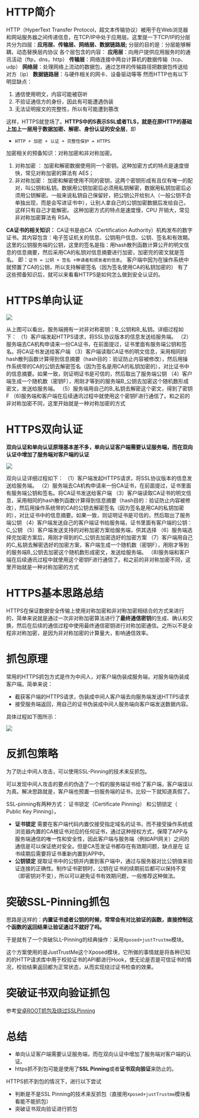 # HTTP简介
HTTP（HyperText Transfer Protocol，超文本传输协议）被用于在Web浏览器和网站服务器之间传递信息，在TCP/IP中处于应用层。这里提一下TCP/IP的分层共分为四层：**应用层、传输层、网络层、数据链路层;**
分层的目的是：分层能够解耦，动态替换层内协议
各个层包含的内容：
**应用层**：向用户提供应用服务时的通讯活动（ftp，dns，http）
**传输层**：网络连接中两台计算机的数据传输（tcp、udp）
**网络层**：处理网络上流动的数据包，通过怎样的传输路径把数据包传送给对方（ip）
**数据链路层**：与硬件相关的网卡、设备驱动等等
然而HTTP也有以下明显缺点：

1. 通信使用明文，内容可能被窃听
2. 不验证通信方的身份，因此有可能遭遇伪装
3. 无法证明报文的完整性，所以有可能遭到篡改

这样，HTTPS就登场了。**HTTPS中的S表示SSL或者TLS，就是在原HTTP的基础上加上一层用于数据加密、解密、身份认证的安全层**，即

- `HTTP + 加密 + 认证 + 完整性保护 = HTTPS`

加密相关的预备知识：对称加密和非对称加密。

1. 对称加密 ： 加密和解密数据使用同一个密钥。这种加密方式的特点是速度很快，常见对称加密的算法有 AES；
2. 非对称加密： 加密和解密使用不同的密钥，这两个密钥形成有且仅有唯一的配对，叫公钥和私钥。数据用公钥加密后必须用私钥解密，数据用私钥加密后必须用公钥解密。一般来说私钥自己保留好，把公钥公开给别人（一般公钥不会单独出现，而是会写进证书中），让别人拿自己的公钥加密数据后发给自己，这样只有自己才能解密。 这种加密方式的特点是速度慢，CPU 开销大，常见非对称加密算法有 RSA。

**CA证书的相关知识：**
CA证书是由CA（Certification Authority）机构发布的数字证书。其内容包含：电子签证机关的信息、公钥用户信息、公钥、签名和有效期。这里的公钥服务端的公钥，这里的签名是指：用hash散列函数计算公开的明文信息的信息摘要，然后采用CA的私钥对信息摘要进行加密，加密完的密文就是签名。
即：`证书 = 公钥 + 签名 +申请者和颁发者的信息`。
客户端中因为在操作系统中就预置了CA的公钥，所以支持解密签名（因为签名使用CA的私钥加密的）
有了这些预备知识后，就可以来看看HTTPS是如何怎么做到安全认证的。
# HTTPS单向认证
![](04.HTTP单向验证-双向验证解释.assets/2023_05_19_10_21_51_B8qV9Dsp.png)

从上图可以看出，服务端拥有一对非对称密钥：B_公钥和B_私钥。详细过程如下：
（1）客户端发起HTTPS请求，将SSL协议版本的信息发送给服务端。
（2）服务端去CA机构申请来一份CA证书，在前面提过，证书里面有服务端公钥和签名。将CA证书发送给客户端
（3）客户端读取CA证书的明文信息，采用相同的hash散列函数计算得到信息摘要（hash目的：验证防止内容被修改），然后用操作系统带的CA的公钥去解密签名（因为签名是用CA的私钥加密的），对比证书中的信息摘要。如果一致，则证明证书是可信的，然后取出了服务端公钥
（4）客户端生成一个随机数（密钥F），用刚才等到的服务端B_公钥去加密这个随机数形成密文，发送给服务端。
（5）服务端用自己的B_私钥去解密这个密文，得到了密钥F
（6)服务端和客户端在后续通讯过程中就使用这个密钥F进行通信了。和之前的非对称加密不同，这里开始就是一种对称加密的方式

# HTTPS双向认证
**双向认证和单向认证原理基本差不多，单向认证客户端需要认证服务端，而在双向认证中增加了服务端对客户端的认证**

![](04.HTTP单向验证-双向验证解释.assets/2023_05_19_10_21_51_81eaSm6G.png)

双向认证详细过程如下：
（1）客户端发起HTTPS请求，将SSL协议版本的信息发送给服务端。
（2）服务端去CA机构申请来一份CA证书，在前面提过，证书里面有服务端公钥和签名。将CA证书发送给客户端
（3）客户端读取CA证书的明文信息，采用相同的hash散列函数计算得到信息摘要（hash目的：验证防止内容被修改），然后用操作系统带的CA的公钥去解密签名（因为签名是用CA的私钥加密的），对比证书中的信息摘要。如果一致，则证明证书是可信的，然后取出了服务端公钥
（4）客户端发送自己的客户端证书给服务端，证书里面有客户端的公钥：C_公钥
（5）客户端发送支持的对称加密方案给服务端，供其选择
（6）服务端选择完加密方案后，用刚才得到的C_公钥去加密选好的加密方案
（7）客户端用自己的C_私钥去解密选好的加密方案，客户端生成一个随机数（密钥F），用刚才等到的服务端B_公钥去加密这个随机数形成密文，发送给服务端。
（8)服务端和客户端在后续通讯过程中就使用这个密钥F进行通信了。和之前的非对称加密不同，这里开始就是一种对称加密的方式

# HTTPS基本思路总结
HTTPS在保证数据安全传输上使用对称加密和非对称加密相结合的方式来进行的，简单来说就是通过一次非对称加密算法进行了**最终通信密钥**的生成、确认和交换，然后在后续的通信过程中使用最终通信密钥进行对称加密通信。之所以不是全程非对称加密，是因为非对称加密的计算量大，影响通信效率。
# 抓包原理
常用的HTTPS抓包方式是作为中间人，对客户端伪装成服务端，对服务端伪装成客户端。简单来说：

- 截获客户端的HTTPS请求，伪装成中间人客户端去向服务端发送HTTPS请求
- 接受服务端返回，用自己的证书伪装成中间人服务端向客户端发送数据内容。

具体过程如下图所示：

![](04.HTTP单向验证-双向验证解释.assets/2023_05_19_10_21_52_jCK1uRFQ.png)



# 反抓包策略
为了防止中间人攻击，可以使用SSL-Pinning的技术来反抓包。

可以发现中间人攻击的要点的伪造了一个假的服务端证书给了客户端，客户端误以为真。解决思路就是，客户端也预置一份服务端的证书，比较一下就知道真假了。

SSL-pinning有两种方式： 证书锁定（Certificate Pinning） 和公钥锁定（ Public Key Pinning）。

- **证书锁定**
需要在客户端代码内置仅接受指定域名的证书，而不接受操作系统或浏览器内置的CA根证书对应的任何证书，通过这种授权方式，保障了APP与服务端通信的唯一性和安全性，因此客户端与服务端（例如API网关）之间的通信是可以保证绝对安全。但是CA签发证书都存在有效期问题，缺点是在 证书续期后需要将证书重新内置到APP中。
- **公钥锁定**
提取证书中的公钥并内置到客户端中，通过与服务器对比公钥值来验证连接的正确性。制作证书密钥时，公钥在证书的续期前后都可以保持不变（即密钥对不变），所以可以避免证书有效期问题，一般推荐这种做法。
# 突破SSL-Pinning抓包
思路是这样的：**内置证书或者公钥的时候，常常会有对比验证的函数，直接控制这个函数的返回结果让验证通过不就好了吗。**

于是就有了一个突破SLL-Pinning的经典操作：采用`Xposed+justTrustme`模块。

这个方案使用的是JustTrustMe这个Xposed模块，它所做的事情就是将各种已知的的HTTP请求库中用于校验证书的API都进行Hook，使无论是否是可信证书的情况，校验结果返回都为正常状态，从而实现绕过证书检查的效果。

# 突破证书双向验证抓包
参考[安卓ROOT抓包及绕过SSLPinning](/知识库/05.移动安全/01.安卓ROOT抓包及绕过SSLPinning.html#root后写入根证书)
# 总结

- 单向认证客户端需要认证服务端，而在双向认证中增加了服务端对客户端的认证。
- https抓不到包可能是使用了**SSL Pinning**或者**证书双向验证**来防止的。

HTTPS抓不到包的情况下，进行以下尝试

- 判断是不是SSL Pinning的技术来反抓包（直接用`Xposed+justTrustme`模块看看能不能抓包）
- 突破证书双向验证进行抓包
